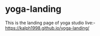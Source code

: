 # yoga-landing
This is the landing page of yoga studio
live:-https://kalph1998.github.io/yoga-landing/
